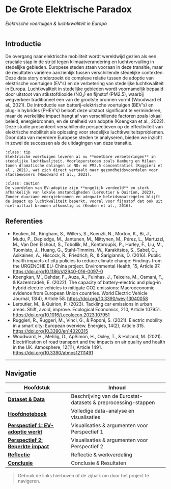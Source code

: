 # De Grote Elektrische Paradox  
_Elektrische voertuigen & luchtkwaliteit in Europa_

```{tableofcontents}
```

## Introductie
De overgang naar elektrische mobiliteit wordt wereldwijd gezien als een cruciale stap in de strijd tegen klimaatverandering en luchtvervuiling in stedelijke gebieden. Europese steden staan vooraan in deze transitie, maar de resultaten variëren aanzienlijk tussen verschillende stedelijke contexten. Deze data story onderzoekt de complexe relatie tussen de adoptie van elektrische voertuigen (EV's) en de verbetering van stedelijke luchtkwaliteit in Europa.
Luchtkwaliteit in stedelijke gebieden wordt voornamelijk bepaald door uitstoot van stikstofdioxide (NO₂) en fijnstof (PM2.5), waarbij wegverkeer traditioneel een van de grootste bronnen vormt (Woodward et al., 2021). De introductie van batterij-elektrische voertuigen (BEV's) en plug-in hybrides (PHEV's) belooft deze uitstoot significant te verminderen, maar de werkelijke impact hangt af van verschillende factoren zoals lokaal beleid, energiebronnen, en de snelheid van adoptie (Koengkan et al., 2022).
Deze studie presenteert verschillende perspectieven op de effectiviteit van elektrische mobiliteit als oplossing voor stedelijke luchtkwaliteitsproblemen. Door data van meerdere Europese steden te analyseren, bieden we inzicht in zowel de successen als de uitdagingen van deze transitie.

```{admonition} Perspectief 1 – EV's als primaire oplossing
:class: tip
Elektrische voertuigen leveren al nu **meetbare verbeteringen** in stedelijke luchtkwaliteit. Voorlopersteden zoals Hamburg en Milaan tonen dramatische dalingen in NO₂ en PM2.5 concentraties (Ruggieri et al., 2021), wat zich direct vertaalt naar gezondheidsvoordelen voor stadsbewoners (Woodward et al., 2021).
```

```{admonition} Perspectief 2 – Beperkte impact van EV-adoptie
:class: caution
De voordelen van EV-adoptie zijn **ongelijk verdeeld** en sterk afhankelijk van lokale omstandigheden (Leroutier & Quirion, 2023). Zonder duurzame energiebronnen en adequate beleidsmaatregelen blijft de impact op luchtkwaliteit beperkt, vooral voor fijnstof dat ook uit niet-uitlaat bronnen afkomstig is (Keuken et al., 2016).
```
## Referenties
- Keuken, M., Kingham, S., Willers, S., Kuenzli, N., Morton, K., Bi, J., Mudu, P., Depledge, M., Jantunen, M., Niittynen, M., Pérez, L., Martuzzi, M., Van Den Elshout, S., Tobollik, M., Kontoroupis, P., Hurley, F., Liu, M., Tuomisto, J., Huang, G., Stahl-Timmins, W., Karakitsios, S., Sabel, C., Asikainen, A., Hiscock, R., Friedrich, R., & Sarigiannis, D. (2016). Public health impacts of city policies to reduce climate change: Findings from the URGENCHE EU-China project. Environmental Health, 15, Article 97. https://doi.org/10.1186/s12940-016-0097-0
- Koengkan, M., Dehdar, F., Auza, A., Fuinhas, J., Teixeira, M., Osmani, F., & Kazemzadeh, E. (2022). The capacity of battery-electric and plug-in hybrid electric vehicles to mitigate CO2 emissions: Macroeconomic evidence from European Union countries. World Electric Vehicle Journal, 13(4), Article 58. https://doi.org/10.3390/wevj13040058
- Leroutier, M., & Quirion, P. (2023). Tackling car emissions in urban areas: Shift, avoid, improve. Ecological Economics, 210, Article 107951. https://doi.org/10.1016/j.ecolecon.2023.107951
- Ruggieri, R., Ruggeri, M., Vinci, G., & Poponi, S. (2021). Electric mobility in a smart city: European overview. Energies, 14(2), Article 315. https://doi.org/10.3390/en14020315
- Woodward, H., Mehlig, D., ApSimon, H., Oxley, T., & Holland, M. (2021). Electrification of road transport and the impacts on air quality and health in the UK. Atmosphere, 12(11), Article 1491. https://doi.org/10.3390/atmos12111491
---

## Navigatie

| Hoofdstuk | Inhoud |
|-----------|--------|
| **[Dataset & Data](dataset.md)** | Beschrijving van de Eurostat-datasets & preprocessing-stappen |
| **[Hoofdnotebook](notebook.ipynb)** | Volledige data-analyse en visualisaties |
| **[Perspectief 1: EV-adoptie werkt](perspective1.ipynb)** | Visualisaties & argumenten voor Perspectief 1 |
| **[Perspectief 2: Beperkte impact](perspective2.ipynb)** | Visualisaties & argumenten voor Perspectief 2 |
| **[Reflectie](reflection.md)** | Reflectie & werkverdeling |
| **[Conclusie](conclusion.md)** | Conclusie & Resultaten |

> Gebruik de links hierboven of de zijbalk om door het project te navigeren.
